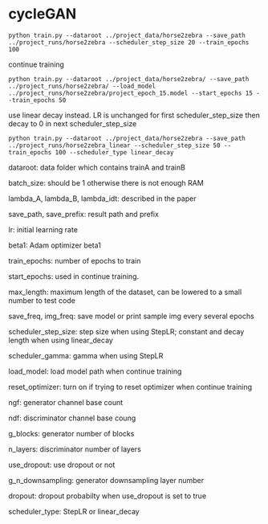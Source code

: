 # cycleGAN

```
python train.py --dataroot ../project_data/horse2zebra --save_path ../project_runs/horse2zebra --scheduler_step_size 20 --train_epochs 100
```

continue training
```
python train.py --dataroot ../project_data/horse2zebra/ --save_path ../project_runs/horse2zebra/ --load_model ../project_runs/horse2zebra/project_epoch_15.model --start_epochs 15 --train_epochs 50
```

use linear decay instead. LR is unchanged for first scheduler_step_size then decay to 0 in next scheduler_step_size
```
python train.py --dataroot ../project_data/horse2zebra --save_path ../project_runs/horse2zebra_linear --scheduler_step_size 50 --train_epochs 100 --scheduler_type linear_decay
```

dataroot: data folder which contains trainA and trainB

batch_size: should be 1 otherwise there is not enough RAM

lambda_A, lambda_B, lambda_idt: described in the paper

save_path, save_prefix: result path and prefix

lr: initial learning rate

beta1: Adam optimizer beta1

train_epochs: number of epochs to train

start_epochs: used in continue training.

max_length: maximum length of the dataset, can be lowered to a small number to test code

save_freq, img_freq: save model or print sample img every several epochs

scheduler_step_size: step size when using StepLR; constant and decay length when using linear_decay

scheduler_gamma: gamma when using StepLR

load_model: load model path when continue training

reset_optimizer: turn on if trying to reset optimizer when continue training

ngf: generator channel base count

ndf: discriminator channel base coung

g_blocks: generator number of blocks

n_layers: discriminator number of layers

use_dropout: use dropout or not

g_n_downsampling: generator downsampling layer number

dropout: dropout probabilty when use_dropout is set to true

scheduler_type: StepLR or linear_decay

